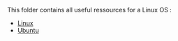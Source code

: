 This folder contains all useful ressources for a Linux OS :
- [Linux](https://github.com/BOREA-DENTAL/DocumentationsCobra/tree/master/Documentations/Developpement/Linux/linux.md)
- [Ubuntu](https://github.com/BOREA-DENTAL/DocumentationsCobra/tree/master/Documentations/Developpement/Linux/Ubuntu)

